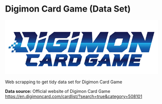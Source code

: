 # Digimon Card Game (Data Set)

![](Logo/digimoncardgamelogo.png)


Web scrapping to get tidy data set for Digimon Card Game 

**Data source:** Official website of Digimon Card Game 
https://en.digimoncard.com/cardlist/?search=true&category=508101
